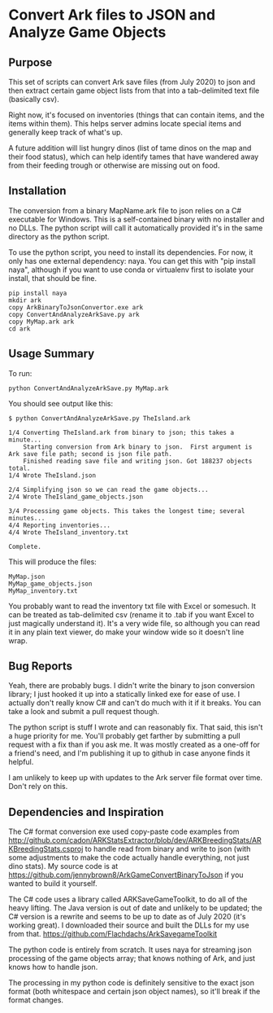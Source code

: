 # Convert Ark files to JSON and Analyze Game Objects

## Purpose

This set of scripts can convert Ark save files (from July 2020)
to json and then extract certain game object lists 
from that into a tab-delimited text file (basically csv).

Right now, it's focused on inventories (things that can contain
items, and the items within them).  This helps server admins
locate special items and generally keep track of what's up.

A future addition will list hungry dinos (list of tame dinos on 
the map and their food status), which can help identify tames that
have wandered away from their feeding trough or otherwise 
are missing out on food.

## Installation

The conversion from a binary MapName.ark file to json relies
on a C# executable for Windows.  This is a self-contained
binary with no installer and no DLLs.  The python script
will call it automatically provided it's in the same directory
as the python script.

To use the python script, you need to install its dependencies.
For now, it only has one external dependency: naya.  You can
get this with "pip install naya", although if you want to
use conda or virtualenv first to isolate your install, that 
should be fine.

    pip install naya
    mkdir ark
    copy ArkBinaryToJsonConvertor.exe ark
    copy ConvertAndAnalyzeArkSave.py ark
    copy MyMap.ark ark
    cd ark


## Usage Summary

To run:

    python ConvertAndAnalyzeArkSave.py MyMap.ark

You should see output like this:

    $ python ConvertAndAnalyzeArkSave.py TheIsland.ark

    1/4 Converting TheIsland.ark from binary to json; this takes a minute...
        Starting conversion from Ark binary to json.  First argument is Ark save file path; second is json file path.
        Finished reading save file and writing json. Got 188237 objects total.
    1/4 Wrote TheIsland.json

    2/4 Simplifying json so we can read the game objects...
    2/4 Wrote TheIsland_game_objects.json

    3/4 Processing game objects. This takes the longest time; several minutes...
    4/4 Reporting inventories...
    4/4 Wrote TheIsland_inventory.txt

    Complete.

This will produce the files:

    MyMap.json
    MyMap_game_objects.json
    MyMap_inventory.txt

You probably want to read the inventory txt file with Excel or somesuch.
It can be treated as tab-delimited csv (rename it to .tab if you want
Excel to just magically understand it).  It's a very wide file, so 
although you can read it in any plain text viewer, do make your
window wide so it doesn't line wrap.

## Bug Reports

Yeah, there are probably bugs.  I didn't write the binary to json 
conversion library; I just hooked it up into a statically linked exe
for ease of use.  I actually don't really know C# and can't do
much with it if it breaks.  You can take a look and submit a
pull request though.

The python script is stuff I wrote and can reasonably fix.  That
said, this isn't a huge priority for me.  You'll probably get
farther by submitting a pull request with a fix than if you ask me.
It was mostly created as a one-off for a friend's need, and I'm 
publishing it up to github in case anyone finds it helpful.

I am unlikely to keep up with updates to the Ark server file format
over time.  Don't rely on this.

## Dependencies and Inspiration

The C# format conversion exe used copy-paste code examples from 
http://github.com/cadon/ARKStatsExtractor/blob/dev/ARKBreedingStats/ARKBreedingStats.csproj
to handle read from binary and write to json (with some adjustments
to make the code actually handle everything, not just dino stats).
My source code is at https://github.com/jennybrown8/ArkGameConvertBinaryToJson
if you wanted to build it yourself.

The C# code uses a library called ARKSaveGameToolkit, to
do all of the heavy lifting.  The Java version is out of
date and unlikely to be updated; the C# version is a rewrite
and seems to be up to date as of July 2020 (it's working great).
I downloaded their source and built the DLLs for my use from that.
https://github.com/Flachdachs/ArkSavegameToolkit

The python code is entirely from scratch.  It uses naya for streaming
json processing of the game objects array; that knows nothing
of Ark, and just knows how to handle json.  

The processing in my python code is definitely sensitive 
to the exact json format (both whitespace and certain 
json object names), so it'll break if the format changes.


